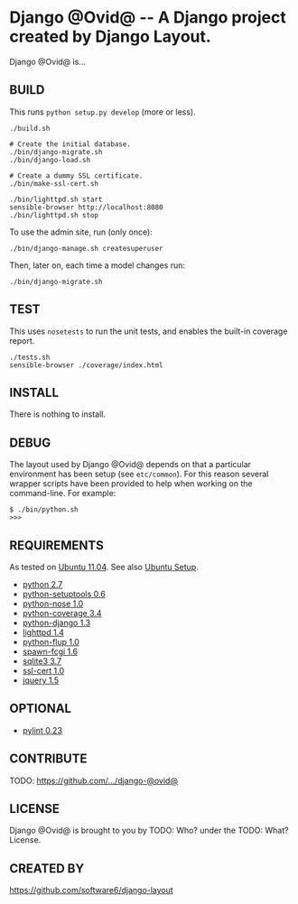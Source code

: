 Django @Ovid@ -- A Django project created by Django Layout.
===

Django @Ovid@ is...

## BUILD

This runs `python setup.py develop` (more or less).

    ./build.sh

    # Create the initial database.
    ./bin/django-migrate.sh
    ./bin/django-load.sh

    # Create a dummy SSL certificate.
    ./bin/make-ssl-cert.sh

    ./bin/lighttpd.sh start
    sensible-browser http://localhost:8080
    ./bin/lighttpd.sh stop

To use the admin site, run (only once):

    ./bin/django-manage.sh createsuperuser

Then, later on, each time a model changes run:

    ./bin/django-migrate.sh

## TEST

This uses `nosetests` to run the unit tests, and enables the built-in
coverage report.

    ./tests.sh
    sensible-browser ./coverage/index.html

## INSTALL

There is nothing to install.

## DEBUG

The layout used by Django @Ovid@ depends on that a particular
environment has been setup (see `etc/common`). For this reason several
wrapper scripts have been provided to help when working on the
command-line. For example:

    $ ./bin/python.sh
    >>>

## REQUIREMENTS

As tested on [Ubuntu 11.04](http://ubuntu.com/). See also [Ubuntu
Setup](https://github.com/software6/ubuntu-setup).

 * [python 2.7](http://www.python.org/)
 * [python-setuptools 0.6](http://packages.python.org/distribute/)
 * [python-nose 1.0](http://code.google.com/p/python-nose/)
 * [python-coverage 3.4](http://nedbatchelder.com/code/coverage/)
 * [python-django 1.3](http://www.djangoproject.com/)
 * [lighttpd 1.4](http://www.lighttpd.net/)
 * [python-flup 1.0](http://www.saddi.com/software/flup/)
 * [spawn-fcgi 1.6](http://redmine.lighttpd.net/projects/spawn-fcgi)
 * [sqlite3 3.7](http://www.sqlite.org/)
 * [ssl-cert 1.0](http://www.openssl.org/)
 * [jquery 1.5](http://www.jquery.com/)

## OPTIONAL

 * [pylint 0.23](http://www.logilab.org/project/pylint)

## CONTRIBUTE

TODO: https://github.com/.../django-@ovid@

## LICENSE

Django @Ovid@ is brought to you by TODO: Who? under the TODO: What?
License.

## CREATED BY

https://github.com/software6/django-layout

